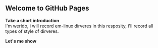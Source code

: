 ## Welcome to GitHub Pages

__Take a short introduction__  
  I'm werido, i will record em-linux dirveres in this resposity, i'll record all types of style of dirveres.
  
__Let's me show__

